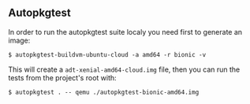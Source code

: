 ## Autopkgtest

In order to run the autopkgtest suite localy you need first to generate an image:

    $ autopkgtest-buildvm-ubuntu-cloud -a amd64 -r bionic -v

This will create a `adt-xenial-amd64-cloud.img` file, then you can run the tests from
the project's root with:

    $ autopkgtest . -- qemu ./autopkgtest-bionic-amd64.img
